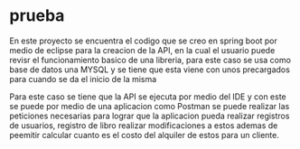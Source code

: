 # prueba

En este proyecto se encuentra el codigo que se creo en spring boot por medio de eclipse para la creacion de la API, en la cual el usuario puede revisr el funcionamiento basico de una libreria, para este caso se usa como base de datos una MYSQL y se tiene que esta viene con unos precargados para cuando se da el inicio de la misma

Para este caso se tiene que la API se ejecuta por medio del IDE y con este se puede por medio de una aplicacion como Postman se puede realizar las peticiones necesarias para lograr que la aplicacion pueda realizar registros de usuarios, registro de libro realizar modificaciones a estos ademas de peemitir calcular cuanto es el costo del alquiler de estos para un cliente.
